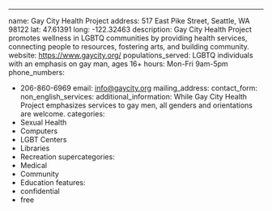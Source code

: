 ---
name: Gay City Health Project
address: 517 East Pike Street, Seattle, WA 98122
lat: 47.61391
long: -122.32463
description: Gay City Health Project promotes wellness in LGBTQ communities by providing health services, connecting people to resources, fostering arts, and building community.
website: https://www.gaycity.org/
populations_served: LGBTQ individuals with an emphasis on gay man, ages 16+
hours: Mon-Fri 9am-5pm
phone_numbers:
  - 206-860-6969
email: info@gaycity.org
mailing_address:
contact_form:
non_english_services: 
additional_information: While Gay City Health Project emphasizes services to gay men, all genders and orientations are welcome.
categories:
  - Sexual Health
  - Computers
  - LGBT Centers
  - Libraries
  - Recreation
supercategories:
  - Medical
  - Community
  - Education
features:
  - confidential
  - free